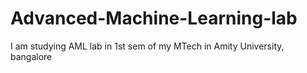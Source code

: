 # Advanced-Machine-Learning-lab
I am studying AML lab in 1st sem of my MTech in Amity University, bangalore
